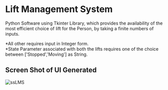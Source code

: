 # Lift Management System
Python Software using Tkinter Library, which provides the availability of the most efficient choice of lift for the Person, by taking a finite numbers of inputs.

*All other requires input in Integer form.<br>
*State Parameter associated with both the lifts requires one of the choice between ['Stopped','Moving'] as String.

## Screen Shot of UI Generated
![ssLMS](https://github.com/himxnshutripathi/LiftManagementSystem/assets/55108251/fd2075ce-1261-4927-ac81-9e1934a46735)
